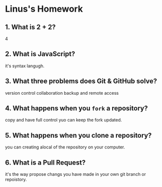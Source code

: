 # Linus's Homework

## 1. What is 2 + 2?

4

## 2. What is JavaScript?

it's syntax langugh.

## 3. What three problems does Git & GitHub solve?

version control
collaboration
backup and remote access

## 4. What happens when you `fork` a repository?

copy and have full control yuo can keep the fork updated.

## 5. What happens when you clone a repository?

you can creating alocal of the repository on your computer.

## 6. What is a Pull Request?

it's the way propose changs you have made in your  own git branch or repoistory.
